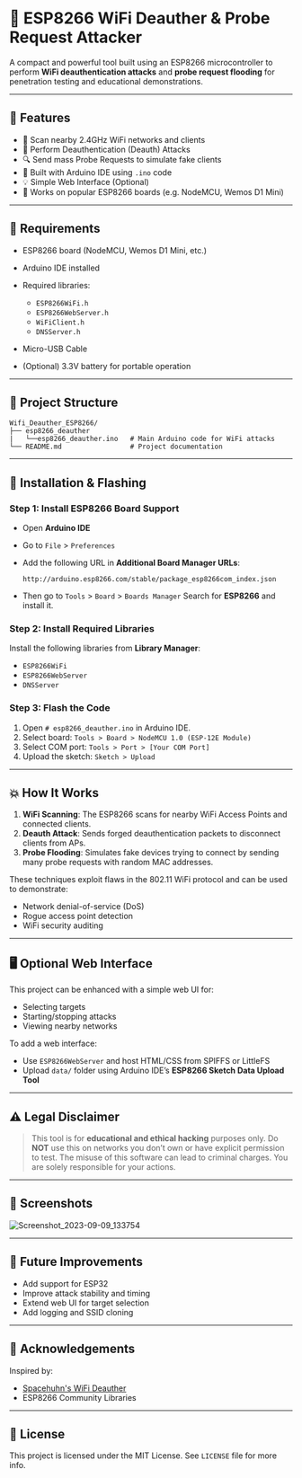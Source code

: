 # 📡 ESP8266 WiFi Deauther & Probe Request Attacker

A compact and powerful tool built using an ESP8266 microcontroller to perform **WiFi deauthentication attacks** and **probe request flooding** for penetration testing and educational demonstrations.

---

## 🚀 Features

* 📶 Scan nearby 2.4GHz WiFi networks and clients
* 🛑 Perform Deauthentication (Deauth) Attacks
* 🔍 Send mass Probe Requests to simulate fake clients
* 🧠 Built with Arduino IDE using `.ino` code
* 💡 Simple Web Interface (Optional)
* 🔧 Works on popular ESP8266 boards (e.g. NodeMCU, Wemos D1 Mini)

---

## 🧰 Requirements

* ESP8266 board (NodeMCU, Wemos D1 Mini, etc.)
* Arduino IDE installed
* Required libraries:

  * `ESP8266WiFi.h`
  * `ESP8266WebServer.h`
  * `WiFiClient.h`
  * `DNSServer.h`
* Micro-USB Cable
* (Optional) 3.3V battery for portable operation

---

## 📁 Project Structure

```
Wifi_Deauther_ESP8266/
├── esp8266_deauther       
|   └──esp8266_deauther.ino   # Main Arduino code for WiFi attacks
└── README.md                 # Project documentation
```

---

## 🔧 Installation & Flashing

### Step 1: Install ESP8266 Board Support

* Open **Arduino IDE**

* Go to `File` > `Preferences`

* Add the following URL in **Additional Board Manager URLs**:

  ```
  http://arduino.esp8266.com/stable/package_esp8266com_index.json
  ```

* Then go to `Tools` > `Board` > `Boards Manager`
  Search for **ESP8266** and install it.

### Step 2: Install Required Libraries

Install the following libraries from **Library Manager**:

* `ESP8266WiFi`
* `ESP8266WebServer`
* `DNSServer`

### Step 3: Flash the Code

1. Open `# esp8266_deauther.ino` in Arduino IDE.
2. Select board: `Tools > Board > NodeMCU 1.0 (ESP-12E Module)`
3. Select COM port: `Tools > Port > [Your COM Port]`
4. Upload the sketch: `Sketch > Upload`

---

## 💥 How It Works

1. **WiFi Scanning**: The ESP8266 scans for nearby WiFi Access Points and connected clients.
2. **Deauth Attack**: Sends forged deauthentication packets to disconnect clients from APs.
3. **Probe Flooding**: Simulates fake devices trying to connect by sending many probe requests with random MAC addresses.

These techniques exploit flaws in the 802.11 WiFi protocol and can be used to demonstrate:

* Network denial-of-service (DoS)
* Rogue access point detection
* WiFi security auditing

---

## 🖥️ Optional Web Interface

This project can be enhanced with a simple web UI for:

* Selecting targets
* Starting/stopping attacks
* Viewing nearby networks

To add a web interface:

* Use `ESP8266WebServer` and host HTML/CSS from SPIFFS or LittleFS
* Upload `data/` folder using Arduino IDE’s **ESP8266 Sketch Data Upload Tool**

---

## ⚠️ Legal Disclaimer

> This tool is for **educational and ethical hacking** purposes only.
> Do **NOT** use this on networks you don’t own or have explicit permission to test.
> The misuse of this software can lead to criminal charges. You are solely responsible for your actions.

---

## 📸 Screenshots

![Screenshot_2023-09-09_133754](https://github.com/user-attachments/assets/28e9ba50-c8f9-44d1-b9e8-3d06ce983a71)

---

## 🧠 Future Improvements

* Add support for ESP32
* Improve attack stability and timing
* Extend web UI for target selection
* Add logging and SSID cloning

---

## 🤝 Acknowledgements

Inspired by:

* [Spacehuhn's WiFi Deauther](https://github.com/SpacehuhnTech/esp8266_deauther)
* ESP8266 Community Libraries

---

## 📜 License

This project is licensed under the MIT License. See `LICENSE` file for more info.
